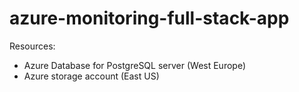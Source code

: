# azure-monitoring-full-stack-app

Resources: 
- Azure Database for PostgreSQL server (West Europe)
- Azure storage account (East US)